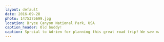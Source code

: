 ```yaml
---
layout: default
date: 2016-09-28
photo: 1475375699.jpg
location: Bryce Canyon National Park, USA
caption_header: Old buddy!
caption: Sprcial to Adrien for planning this great road trip! We saw many massively giagantic stuffs ;)
---
```

